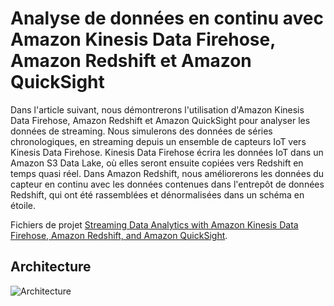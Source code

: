 # Analyse de données en continu avec Amazon Kinesis Data Firehose, Amazon Redshift et Amazon QuickSight

Dans l'article suivant, nous démontrerons l'utilisation d'Amazon Kinesis Data Firehose, Amazon Redshift et Amazon QuickSight pour analyser les données de streaming. Nous simulerons des données de séries chronologiques, en streaming depuis un ensemble de capteurs IoT vers Kinesis Data Firehose. Kinesis Data Firehose écrira les données IoT dans un Amazon S3 Data Lake, où elles seront ensuite copiées vers Redshift en temps quasi réel. Dans Amazon Redshift, nous améliorerons les données du capteur en continu avec les données contenues dans l'entrepôt de données Redshift, qui ont été rassemblées et dénormalisées dans un schéma en étoile.

Fichiers de projet [Streaming Data Analytics with Amazon Kinesis Data Firehose, Amazon Redshift, and Amazon QuickSight](https://tinyurl.com/streamingwarehouse).


## Architecture

![Architecture](Archi.png)
